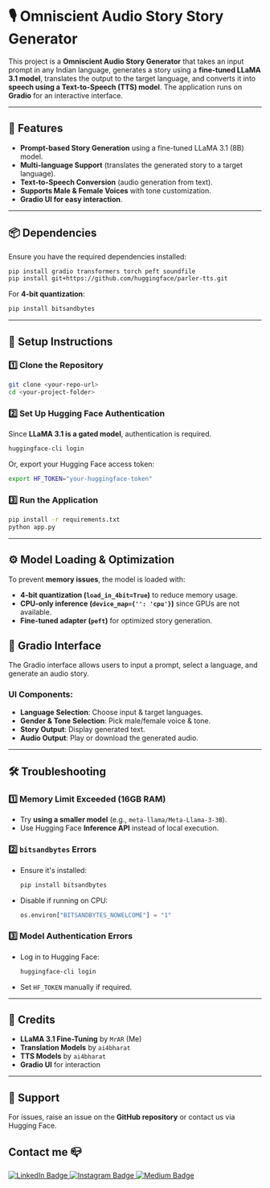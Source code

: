 # 🎙️ Omniscient Audio Story Story Generator 

This project is a **Omniscient Audio Story Generator** that takes an input prompt in any Indian language, generates a story using a **fine-tuned LLaMA 3.1 model**, translates the output to the target language, and converts it into **speech using a Text-to-Speech (TTS) model**. The application runs on **Gradio** for an interactive interface.

---

## 🚀 Features
- **Prompt-based Story Generation** using a fine-tuned LLaMA 3.1 (8B) model.
- **Multi-language Support** (translates the generated story to a target language).
- **Text-to-Speech Conversion** (audio generation from text).
- **Supports Male & Female Voices** with tone customization.
- **Gradio UI for easy interaction**.

---

## 📦 Dependencies
Ensure you have the required dependencies installed:

```bash
pip install gradio transformers torch peft soundfile
pip install git+https://github.com/huggingface/parler-tts.git
```

For **4-bit quantization**:
```bash
pip install bitsandbytes
```

---

## 🔧 Setup Instructions

### **1️⃣ Clone the Repository**
```bash
git clone <your-repo-url>
cd <your-project-folder>
```

### **2️⃣ Set Up Hugging Face Authentication**
Since **LLaMA 3.1 is a gated model**, authentication is required.

```bash
huggingface-cli login
```
Or, export your Hugging Face access token:
```bash
export HF_TOKEN="your-huggingface-token"
```

### **3️⃣ Run the Application**
```bash
pip install -r requirements.txt
python app.py
```

---

## ⚙️ Model Loading & Optimization
To prevent **memory issues**, the model is loaded with:
- **4-bit quantization (`load_in_4bit=True`)** to reduce memory usage.
- **CPU-only inference (`device_map={'': 'cpu'}`)** since GPUs are not available.
- **Fine-tuned adapter (`peft`)** for optimized story generation.


## 🎨 Gradio Interface
The Gradio interface allows users to input a prompt, select a language, and generate an audio story.

### **UI Components:**
- **Language Selection**: Choose input & target languages.
- **Gender & Tone Selection**: Pick male/female voice & tone.
- **Story Output**: Display generated text.
- **Audio Output**: Play or download the generated audio.

---

## 🛠 Troubleshooting
### **1️⃣ Memory Limit Exceeded (16GB RAM)**
- Try **using a smaller model** (e.g., `meta-llama/Meta-Llama-3-3B`).
- Use Hugging Face **Inference API** instead of local execution.

### **2️⃣ `bitsandbytes` Errors**
- Ensure it's installed:
  ```bash
  pip install bitsandbytes
  ```
- Disable if running on CPU:
  ```python
  os.environ["BITSANDBYTES_NOWELCOME"] = "1"
  ```

### **3️⃣ Model Authentication Errors**
- Log in to Hugging Face:
  ```bash
  huggingface-cli login
  ```
- Set `HF_TOKEN` manually if required.

---

## 🤝 Credits
- **LLaMA 3.1 Fine-Tuning** by `MrAR` (Me)
- **Translation Models** by `ai4bharat`
- **TTS Models** by `ai4bharat`
- **Gradio UI** for interaction

---

## 🌟 Support
For issues, raise an issue on the **GitHub repository** or contact us via Hugging Face.

## Contact me 📪
<div id="badges">
  <a href="https://www.linkedin.com/in/arnav-agarwal-571a59243/" target="blank">
   <img src="https://img.shields.io/badge/LinkedIn-blue?style=for-the-badge&logo=linkedin&logoColor=white" alt="LinkedIn Badge"/>
  </a>
 <a href="https://www.instagram.com/arnav_executes?igsh=MWUxaWlkanZob2lqeA==" target="blank">
 <img src="https://img.shields.io/badge/Instagram-E4405F?style=for-the-badge&logo=instagram&logoColor=white"  alt="Instagram Badge" />
 </a>
 </a>
 <a href="https://medium.com/@arumynameis" target="blank">
 <img src="https://img.shields.io/badge/Medium-12100E?style=for-the-badge&logo=medium&logoColor=white"  alt="Medium Badge" />
 </a>
</div>
